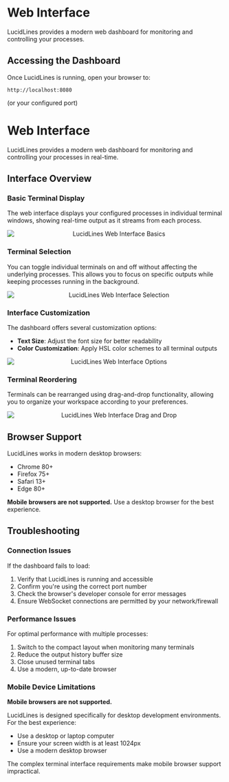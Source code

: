 # Web Interface

LucidLines provides a modern web dashboard for monitoring and controlling your processes.

## Accessing the Dashboard

Once LucidLines is running, open your browser to:

```
http://localhost:8080
```

(or your configured port)

# Web Interface

LucidLines provides a modern web dashboard for monitoring and controlling your processes in real-time.

## Interface Overview

### Basic Terminal Display
The web interface displays your configured processes in individual terminal windows, showing real-time output as it streams from each process.

<p style="text-align: center;">
  <img src="/basic.gif" alt="LucidLines Web Interface Basics" style="display: block; margin: 0 auto; max-width: 100%;">
</p>

### Terminal Selection
You can toggle individual terminals on and off without affecting the underlying processes. This allows you to focus on specific outputs while keeping processes running in the background.

<p style="text-align: center;">
  <img src="/select.gif" alt="LucidLines Web Interface Selection" style="display: block; margin: 0 auto; max-width: 100%;">
</p>

### Interface Customization
The dashboard offers several customization options:
- **Text Size**: Adjust the font size for better readability
- **Color Customization**: Apply HSL color schemes to all terminal outputs

<p style="text-align: center;">
  <img src="/option.gif" alt="LucidLines Web Interface Options" style="display: block; margin: 0 auto; max-width: 100%;">
</p>

### Terminal Reordering
Terminals can be rearranged using drag-and-drop functionality, allowing you to organize your workspace according to your preferences.

<p style="text-align: center;">
  <img src="/dnd.gif" alt="LucidLines Web Interface Drag and Drop" style="display: block; margin: 0 auto; max-width: 100%;">
</p>



## Browser Support

LucidLines works in modern desktop browsers:

- Chrome 80+
- Firefox 75+
- Safari 13+
- Edge 80+

**Mobile browsers are not supported.** Use a desktop browser for the best experience.

## Troubleshooting

### Connection Issues

If the dashboard fails to load:

1. Verify that LucidLines is running and accessible
2. Confirm you're using the correct port number
3. Check the browser's developer console for error messages
4. Ensure WebSocket connections are permitted by your network/firewall

### Performance Issues

For optimal performance with multiple processes:

1. Switch to the compact layout when monitoring many terminals
2. Reduce the output history buffer size
3. Close unused terminal tabs
4. Use a modern, up-to-date browser

### Mobile Device Limitations

**Mobile browsers are not supported.**

LucidLines is designed specifically for desktop development environments. For the best experience:

- Use a desktop or laptop computer
- Ensure your screen width is at least 1024px
- Use a modern desktop browser

The complex terminal interface requirements make mobile browser support impractical.